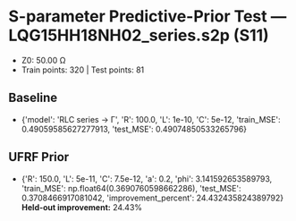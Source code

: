 # S-parameter Predictive-Prior Test — LQG15HH18NH02_series.s2p (S11)
- Z0: 50.00 Ω
- Train points: 320  |  Test points: 81

## Baseline
- {'model': 'RLC series -> Γ', 'R': 100.0, 'L': 1e-10, 'C': 5e-12, 'train_MSE': 0.49059585627277913, 'test_MSE': 0.49074850533265796}

## UFRF Prior
- {'R': 150.0, 'L': 5e-11, 'C': 7.5e-12, 'a': 0.2, 'phi': 3.141592653589793, 'train_MSE': np.float64(0.3690760598662286), 'test_MSE': 0.3708466917081042, 'improvement_percent': 24.432435824389792}
**Held-out improvement:** 24.43%